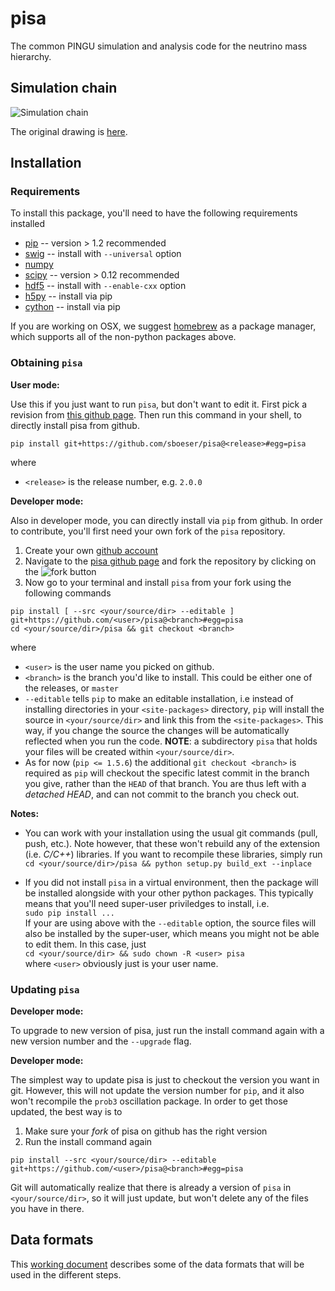 pisa
====

The common PINGU simulation and analysis code for the neutrino mass hierarchy.

## Simulation chain

![Simulation chain](doc/PINGUSimulationChain.png "Simulation chain")

The original drawing is [here](https://docs.google.com/drawings/edit?id=1RxQj8rPndwFygxw3BUf4bx5B35GAMk0Gsos_BiJIN34).

## Installation
### Requirements

To install this package, you'll need to have the following requirements
installed

* [pip](https://pip.pypa.io/) -- version > 1.2 recommended
* [swig](http://www.swig.org/) -- install with `--universal` option
* [numpy](http://www.numpy.org/)
* [scipy](http://www.scipy.org/) -- version > 0.12 recommended
* [hdf5](http://www.hdfgroup.org/HDF5/) -- install with `--enable-cxx` option
* [h5py](http://www.h5py.org/) -- install via pip
* [cython](http://cython.org/) -- install via pip

If you are working on OSX, we suggest [homebrew](brew.sh/) as a package manager, which supports all of the non-python packages above. 

### Obtaining `pisa`

**User mode:**

Use this if you just want to run `pisa`, but don't want to edit it. First pick a revision from [this github page](https://github.com/sboeser/pisa/releases). Then run this command in your shell, to directly install pisa from github.
```
pip install git+https://github.com/sboeser/pisa@<release>#egg=pisa
```

where

* `<release>` is the release number, e.g. `2.0.0`

**Developer mode:**

Also in developer mode, you can directly install via `pip` from github. In order to contribute, you'll first need your own fork of the `pisa` repository.

1. Create your own [github account](https://github.com/)
1. Navigate to the [pisa github page](https://github.com/sboeser/pisa) and fork the repository by clicking on the ![fork](doc/ForkButton.png) button
1. Now go to your terminal and install `pisa` from your fork using the following commands
```
pip install [ --src <your/source/dir> --editable ] git+https://github.com/<user>/pisa@<branch>#egg=pisa 
cd <your/source/dir>/pisa && git checkout <branch>
```

where

* `<user>` is the user name you picked on github.
* `<branch>` is the branch you'd like to install. This could be either one of
  the releases, or `master`
* `--editable` tells `pip` to make an editable installation, i.e instead of
  installing directories in your `<site-packages>` directory, `pip` will install
  the source in `<your/source/dir>` and link this from the `<site-packages>`.
  This way, if you change the source the changes will be automatically reflected
  when you run the code. __NOTE__: a subdirectory `pisa` that holds your files will be created within `<your/source/dir>`.
* As for now (`pip <= 1.5.6`) the additional `git checkout <branch>` is required as `pip`
  will checkout the specific latest commit in the branch you give, rather than
  the `HEAD` of that branch. You are thus left with a _detached HEAD_, and can
  not commit to the branch you check out.
  
__Notes:__

* You can work with your installation using the usual git commands (pull,
push, etc.). Note however, that these won't rebuild any of the extension (i.e.
_C/C++_) libraries. If you want to recompile these libraries, simply run
<br>```cd <your/source/dir>/pisa && python setup.py build_ext --inplace```

* If you did not install `pisa` in a virtual environment, then the package will
  be installed alongside with your other python packages. This typically means
  that you'll need super-user priviledges to install, i.e.<br>
  ```sudo pip install ...```<br>
  If your are using above with the `--editable` option, the source files will
  also be installed by the super-user, which means you might not be able to edit
  them. In this case, just<br>
  ```cd <your/source/dir> && sudo chown -R <user> pisa```<br>
  where `<user>` obviously just is your user name.

### Updating `pisa`

**Developer mode:**

To upgrade to new version of pisa, just run the install command again with a new version number and the `--upgrade` flag. 

**Developer mode:**

The simplest way to update pisa is just to checkout the version you want in git. However, this will not update the version number for `pip`, and it also won't recompile the `prob3` oscillation package. In order to get those updated, the best way is to

1. Make sure your _fork_ of pisa on github has the right version
2. Run the install command again
```
pip install --src <your/source/dir> --editable git+https://github.com/<user>/pisa@<branch>#egg=pisa 
```
Git will automatically realize that there is already a version of `pisa` in `<your/source/dir>`, so it will just update, but won't delete any of the files you have in there. 

## Data formats

This [working document](https://docs.google.com/document/d/1qPVrtECZUDHVVJz_CncCemqmeHk5nOgPlceIU7-jNGc/edit#) describes some of the data formats that will be used in the different steps.
